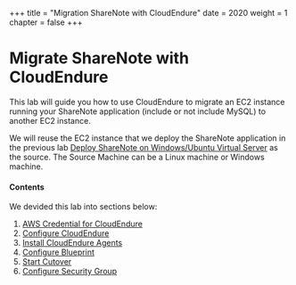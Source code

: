 +++
title = "Migration ShareNote with CloudEndure"
date = 2020
weight = 1
chapter = false
+++

# Migrate ShareNote with CloudEndure

This lab will guide you how to use CloudEndure to migrate an EC2 instance running your ShareNote application (include or not include MySQL) to another EC2 instance.

We will reuse the EC2 instance that we deploy the ShareNote application in the previous lab [Deploy ShareNote on Windows/Ubuntu Virtual Server]() as the source. The Source Machine can be a Linux machine or Windows machine.

#### Contents

We devided this lab into sections below:

1. [AWS Credential for CloudEndure](1-credentials/)
2. [Configure CloudEndure](2-config-cloudendure/)
3. [Install CloudEndure Agents](3-install-agent/)
4. [Configure Blueprint](4-blueprint/)
5. [Start Cutover](5-cutover/)
6. [Configure Security Group](6-security-group/)